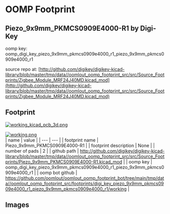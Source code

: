 # OOMP Footprint  
## Piezo_9x9mm_PKMCS0909E4000-R1  by Digi-Key  
  
oomp key: oomp_digi_key_piezo_9x9mm_pkmcs0909e4000_r1_piezo_9x9mm_pkmcs0909e4000_r1  
  
source repo at: [http://github.com/digikey/digikey-kicad-library/blob/master/tmp/data//oomlout_oomp_footprint_src/src/Source_Footprints/Zigbee_Module_MRF24J40MD.kicad_mod](http://github.com/digikey/digikey-kicad-library/blob/master/tmp/data//oomlout_oomp_footprint_src/src/Source_Footprints/Zigbee_Module_MRF24J40MD.kicad_mod)  
## Footprint  
  
[![working_kicad_pcb_3d.png](working_kicad_pcb_3d_600.png)](working_kicad_pcb_3d.png)  
  
[![working.png](working_600.png)](working.png)  
| name | value | 
| --- | --- | 
| footprint name | Piezo_9x9mm_PKMCS0909E4000-R1 | 
| footprint description | None | 
| number of pads | 2 | 
| github path | http://github.com/digikey/digikey-kicad-library/blob/master/tmp/data//oomlout_oomp_footprint_src/src/Source_Footprints/Piezo_9x9mm_PKMCS0909E4000-R1.kicad_mod | 
| oomp key | oomp_digi_key_piezo_9x9mm_pkmcs0909e4000_r1_piezo_9x9mm_pkmcs0909e4000_r1 | 
| oomp bot github | https://github.com/oomlout/oomlout_oomp_footprint_bot/tree/main/tmp/data//oomlout_oomp_footprint_src/footprints/digi_key_piezo_9x9mm_pkmcs0909e4000_r1_piezo_9x9mm_pkmcs0909e4000_r1/working | 
## Images  
